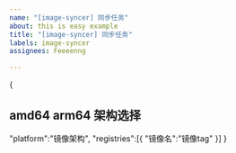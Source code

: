 ```yaml
---
name: "[image-syncer] 同步任务"
about: this is easy example
title: "[image-syncer] 同步任务"
labels: image-syncer
assignees: Feeeenng

---
```


{
  ## amd64 arm64 架构选择
  "platform":"镜像架构",
  "registries":[{
      "镜像名":"镜像tag"
  }]
}
